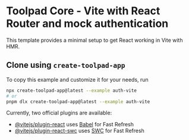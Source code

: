 # Toolpad Core - Vite with React Router and mock authentication

This template provides a minimal setup to get React working in Vite with HMR.

## Clone using `create-toolpad-app`

To copy this example and customize it for your needs, run

```bash
npx create-toolpad-app@latest --example auth-vite
# or
pnpm dlx create-toolpad-app@latest --example auth-vite
```

Currently, two official plugins are available:

- [@vitejs/plugin-react](https://github.com/vitejs/vite-plugin-react/blob/main/packages/plugin-react/README.md) uses [Babel](https://babeljs.io/) for Fast Refresh
- [@vitejs/plugin-react-swc](https://github.com/vitejs/vite-plugin-react-swc) uses [SWC](https://swc.rs/) for Fast Refresh
